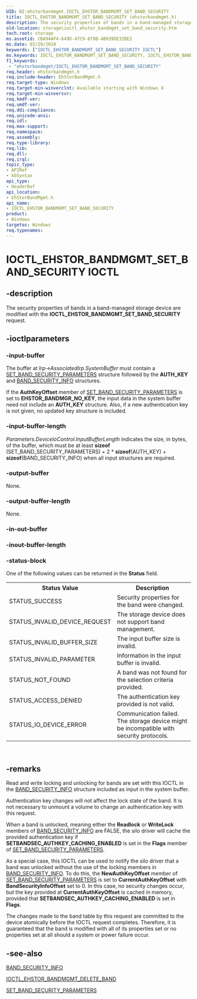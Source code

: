 ```yaml
---
UID: NI:ehstorbandmgmt.IOCTL_EHSTOR_BANDMGMT_SET_BAND_SECURITY
title: IOCTL_EHSTOR_BANDMGMT_SET_BAND_SECURITY (ehstorbandmgmt.h)
description: The security properties of bands in a band-managed storage device are modified with the IOCTL_EHSTOR_BANDMGMT_SET_BAND_SECURITY request.
old-location: storage\ioctl_ehstor_bandmgmt_set_band_security.htm
tech.root: storage
ms.assetid: CBA94AF4-649D-47C9-879B-4B939DE32BE2
ms.date: 03/29/2018
keywords: ["IOCTL_EHSTOR_BANDMGMT_SET_BAND_SECURITY IOCTL"]
ms.keywords: IOCTL_EHSTOR_BANDMGMT_SET_BAND_SECURITY, IOCTL_EHSTOR_BANDMGMT_SET_BAND_SECURITY control, IOCTL_EHSTOR_BANDMGMT_SET_BAND_SECURITY control code [Storage Devices], ehstorbandmgmt/IOCTL_EHSTOR_BANDMGMT_SET_BAND_SECURITY, storage.ioctl_ehstor_bandmgmt_set_band_security
f1_keywords:
 - "ehstorbandmgmt/IOCTL_EHSTOR_BANDMGMT_SET_BAND_SECURITY"
req.header: ehstorbandmgmt.h
req.include-header: EhStorBandMgmt.h
req.target-type: Windows
req.target-min-winverclnt: Available starting with Windows 8
req.target-min-winversvr: 
req.kmdf-ver: 
req.umdf-ver: 
req.ddi-compliance: 
req.unicode-ansi: 
req.idl: 
req.max-support: 
req.namespace: 
req.assembly: 
req.type-library: 
req.lib: 
req.dll: 
req.irql: 
topic_type:
- APIRef
- kbSyntax
api_type:
- HeaderDef
api_location:
- EhStorBandMgmt.h
api_name:
- IOCTL_EHSTOR_BANDMGMT_SET_BAND_SECURITY
product:
- Windows
targetos: Windows
req.typenames: 
---
```


# IOCTL_EHSTOR_BANDMGMT_SET_BAND_SECURITY IOCTL


## -description


The security properties of bands in a band-managed storage device are modified with the <b>IOCTL_EHSTOR_BANDMGMT_SET_BAND_SECURITY</b> request.


## -ioctlparameters




### -input-buffer

The buffer at <i>Irp->AssociatedIrp.SystemBuffer</i> must contain a <a href="https://docs.microsoft.com/windows-hardware/drivers/ddi/ehstorbandmgmt/ns-ehstorbandmgmt-_set_band_security_parameters"> SET_BAND_SECURITY_PARAMETERS</a> structure followed by the <b>AUTH_KEY</b> and <a href="https://docs.microsoft.com/windows-hardware/drivers/ddi/ehstorbandmgmt/ns-ehstorbandmgmt-_band_security_info">BAND_SECURITY_INFO</a> structures. 

If the <b>AuthKeyOffset</b> member of <a href="https://docs.microsoft.com/windows-hardware/drivers/ddi/ehstorbandmgmt/ns-ehstorbandmgmt-_set_band_security_parameters">SET_BAND_SECURITY_PARAMETERS</a> is set to <b>EHSTOR_BANDMGR_NO_KEY</b>, the input data in the system buffer need not include an <b>AUTH_KEY</b> structure. Also, if a new authentication key is not given, no updated key structure is included.


### -input-buffer-length

<i>Parameters.DeviceIoControl.InputBufferLength</i> indicates the size, in bytes, of the buffer, which must be at least <b>sizeof</b> (SET_BAND_SECURITY_PARAMETERS)   + 2 * <b>sizeof</b>(AUTH_KEY) + <b>sizeof</b>(BAND_SECURITY_INFO) when all input structures are required.


### -output-buffer

None.


### -output-buffer-length

None.


### -in-out-buffer








### -inout-buffer-length








### -status-block

One of the following values can be returned in the <b>Status</b> field.

<table>
<tr>
<th>Status Value</th>
<th>Description</th>
</tr>
<tr>
<td>STATUS_SUCCESS</td>
<td>Security properties for the band were changed.</td>
</tr>
<tr>
<td>STATUS_INVALID_DEVICE_REQUEST</td>
<td>The storage device does not support band management.</td>
</tr>
<tr>
<td>STATUS_INVALID_BUFFER_SIZE</td>
<td>The input buffer size is invalid.</td>
</tr>
<tr>
<td>STATUS_INVALID_PARAMETER</td>
<td>Information in the input buffer is invalid.</td>
</tr>
<tr>
<td>STATUS_NOT_FOUND</td>
<td>A band was not found for the selection criteria provided.</td>
</tr>
<tr>
<td>STATUS_ACCESS_DENIED</td>
<td>The authentication key provided is not valid.</td>
</tr>
<tr>
<td>STATUS_IO_DEVICE_ERROR</td>
<td>Communication failed. The storage device might be incompatible with security protocols. </td>
</tr>
</table>
 


## -remarks



Read and write locking and unlocking for bands are set with this IOCTL in the  <a href="https://docs.microsoft.com/windows-hardware/drivers/ddi/ehstorbandmgmt/ns-ehstorbandmgmt-_band_security_info">BAND_SECURITY_INFO</a> structure included as input in the system buffer. 

Authentication key changes will not affect the lock state of the band. It is not necessary to unmount a volume to change an authentication key with this request.

When a band is unlocked, meaning either the  <b>Readlock</b> or <b>WriteLock</b> members of  <a href="https://docs.microsoft.com/windows-hardware/drivers/ddi/ehstorbandmgmt/ns-ehstorbandmgmt-_band_security_info">BAND_SECURITY_INFO</a> are FALSE, the silo driver will cache the provided authentication key if <b>SETBANDSEC_AUTHKEY_CACHING_ENABLED</b> is set in the <b>Flags</b> member of <a href="https://docs.microsoft.com/windows-hardware/drivers/ddi/ehstorbandmgmt/ns-ehstorbandmgmt-_set_band_security_parameters">SET_BAND_SECURITY_PARAMETERS</a>.

As a special case, this IOCTL can be used to notify the silo driver that a band was unlocked without the use of the locking members in <a href="https://docs.microsoft.com/windows-hardware/drivers/ddi/ehstorbandmgmt/ns-ehstorbandmgmt-_band_security_info">BAND_SECURITY_INFO</a>. To do this, the <b>NewAuthKeyOffset</b> member of <a href="https://docs.microsoft.com/windows-hardware/drivers/ddi/ehstorbandmgmt/ns-ehstorbandmgmt-_set_band_security_parameters">SET_BAND_SECURITY_PARAMETERS</a> is set to <b>CurrentAuthKeyOffset</b> with  <b>BandSecurityInfoOffset</b> set to 0. In this case, no security changes occur, but the key provided at <b>CurrentAuthKeyOffset</b> is cached in memory, provided that <b>SETBANDSEC_AUTHKEY_CACHING_ENABLED</b> is set in <b>Flags</b>.

The changes made to the band table by this request are committed to the device atomically before the IOCTL request completes. Therefore, it is guaranteed that the band is modified with all of its properties set or no properties set at all should a system or power failure occur.




## -see-also




<a href="https://docs.microsoft.com/windows-hardware/drivers/ddi/ehstorbandmgmt/ns-ehstorbandmgmt-_band_security_info">BAND_SECURITY_INFO</a>



<a href="https://docs.microsoft.com/windows-hardware/drivers/ddi/ehstorbandmgmt/ni-ehstorbandmgmt-ioctl_ehstor_bandmgmt_delete_band">IOCTL_EHSTOR_BANDMGMT_DELETE_BAND</a>



<a href="https://docs.microsoft.com/windows-hardware/drivers/ddi/ehstorbandmgmt/ns-ehstorbandmgmt-_set_band_security_parameters">SET_BAND_SECURITY_PARAMETERS</a>
 

 

